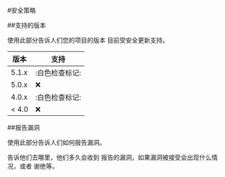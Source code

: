 #安全策略

##支持的版本

使用此部分告诉人们您的项目的版本
目前受安全更新支持。

|版本|支持|
| ------- | ------------------ |
|5.1.x| :白色检查标记: |
|5.0.x| :x:                |
|4.0.x| :白色检查标记: |
| < 4.0   | :x:                |

##报告漏洞

使用此部分告诉人们如何报告漏洞。

告诉他们去哪里，他们多久会收到
报告的漏洞，如果漏洞被接受会出现什么情况，或者
谢绝等。
